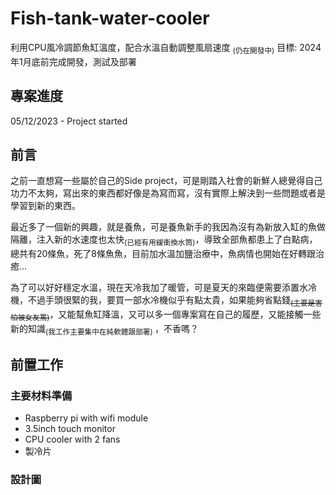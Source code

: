 # Fish-tank-water-cooler
利用CPU風冷調節魚缸溫度，配合水溫自動調整風扇速度 <sub>(仍在開發中)</sub>
目標: 2024年1月底前完成開發，測試及部署

## 專案進度
05/12/2023 - Project started

## 前言
之前一直想寫一些屬於自己的Side project，可是剛踏入社會的新鮮人總覺得自己功力不太夠，寫出來的東西都好像是為寫而寫，沒有實際上解決到一些問題或者是學習到新的東西。  

最近多了一個新的興趣，就是養魚，可是養魚新手的我因為沒有為新放入缸的魚做隔離，注入新的水速度也太快<sub>(已經有用緩衝換水筒)</sub>，導致全部魚都患上了白點病，總共有20條魚，死了8條魚魚，目前加水溫加鹽治療中，魚病情也開始在好轉跟治癒… 

為了可以好好穩定水溫，現在天冷我加了暖管，可是夏天的來臨便需要添置水冷機，不過手頭很緊的我，要買一部水冷機似乎有點太貴，如果能夠省點錢<sub>~~(主要是害怕被女友罵)~~</sub>，又能幫魚缸降溫，又可以多一個專案寫在自己的履歷，又能接觸一些新的知識<sub>(我工作主要集中在純軟體跟部署) </sub>，不香嗎？  


## 前置工作

### 主要材料準備
- Raspberry pi with wifi module
- 3.5inch touch monitor
- CPU cooler with 2 fans
- 製冷片

### 設計圖



